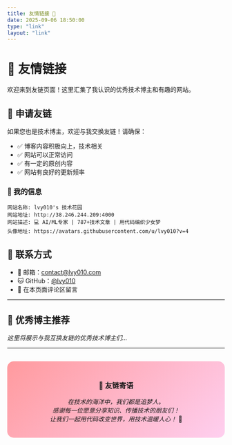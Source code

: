 ```yaml
---
title: 友情链接 👥
date: 2025-09-06 18:50:00
type: "link"
layout: "link"
---
```


# 🌸 友情链接

欢迎来到友链页面！这里汇集了我认识的优秀技术博主和有趣的网站。

## 🤝 申请友链

如果您也是技术博主，欢迎与我交换友链！请确保：

- ✅ 博客内容积极向上，技术相关
- ✅ 网站可以正常访问
- ✅ 有一定的原创内容
- ✅ 网站有良好的更新频率

### 📝 我的信息
```
网站名称: lvy010's 技术花园
网站地址: http://38.246.244.209:4000
网站描述: 💻 AI/ML专家 | 787+技术文章 | 用代码编织少女梦
头像地址: https://avatars.githubusercontent.com/u/lvy010?v=4
```

## 💌 联系方式

- 📧 邮箱：contact@lvy010.com
- 🐱 GitHub：[@lvy010](https://github.com/lvy010)
- 💬 在本页面评论区留言

---

## 🌟 优秀博主推荐

*这里将展示与我互换友链的优秀技术博主们...*

---

<div style="text-align: center; margin: 30px 0; padding: 20px; background: linear-gradient(135deg, #ff9a9e 0%, #fecfef 100%); border-radius: 15px;">

### 💖 友链寄语

*在技术的海洋中，我们都是追梦人。*  
*感谢每一位愿意分享知识、传播技术的朋友们！*  
*让我们一起用代码改变世界，用技术温暖人心！* 🌸

</div>
